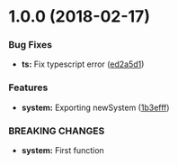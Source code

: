 <a name="1.0.0"></a>
# 1.0.0 (2018-02-17)


### Bug Fixes

* **ts:** Fix typescript error ([ed2a5d1](https://github.com/thunder-js/component/commit/ed2a5d1))


### Features

* **system:** Exporting newSystem ([1b3efff](https://github.com/thunder-js/component/commit/1b3efff))


### BREAKING CHANGES

* **system:** First function
